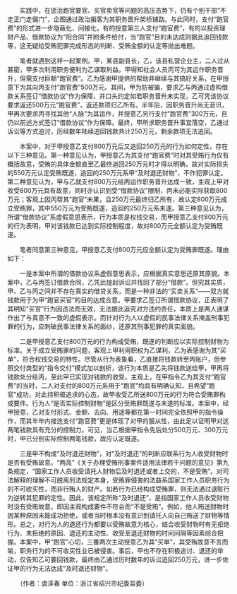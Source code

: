 　　实践中，在惩治跑官要官、买官卖官等问题的高压态势下，仍有个别干部“不走正门走偏门”，企图通过政治掮客为其职务晋升架桥铺路。与此同时，支付“跑官费”的形式进一步隐蔽化、间接化，有的授意第三人支付“跑官费”，有的以投资理财产品、借款协议为“阳合同”并附条件给付，当“跑官”目的未达成则据此追回钱款等，这无疑给受贿犯罪完成形态的判断、受贿金额的认定等抛出难题。

　　笔者就遇到这样一起案例。甲，某县副县长，乙，该县私营企业主，二人过从甚密，甲多次利用职务便利为乙谋取利益。甲得知社会人员丙可为其运作职务晋升，但需支付巨额“跑官费”。乙为感谢甲提供的帮助并继续与其搞好关系，在甲授意下为其向丙支付“跑官费”500万元。其间，甲为防被骗，要求乙与丙通过虚构借款关系签订“借款协议”作为保障，并口头约定如若职务晋升未实现，乙可凭该协议要求返还500万元“跑官费”，返还款项归乙所有。半年后，因职务晋升尚无音讯，甲再次要求丙寻找其他“人脉”为其运作，并授意乙另行支付“跑官费”300万元，且仍以前述方式签订“借款协议”作为保障。最终，甲所求职务晋升事宜落空，乙通过诉讼等方式追讨，历经数年陆续追回钱款共计250万元，剩余款项无法追回。

　　本案中，对于甲授意乙支付800万元后又追回250万元的行为如何定性，存在以下三种意见。第一种意见认为，甲授意乙为其支付“跑官费”时对其受贿行为仅有概括故意，受贿的具体金额直至乙最终追回250万元时才得以明确，故对实际损失的550万元认定受贿既遂，追回的250万元系甲“及时退还财物”，不作犯罪认定。第二种意见认为，甲与乙就支付800万元给丙运作职务晋升达成一致，主观上甲对收受800万元具有故意，同时亦认识到受“借款协议”限制，丙未必能实际获取800万元；客观上因丙帮其“跑官”未果，且250万元最终归乙所有，故认定800万元成立受贿罪，其中550万元为受贿既遂，追回的250万元系未遂。第三种意见认为，所谓“借款协议”系虚假意思表示，行为本质是权钱交易，而甲授意乙支付800万元的行为表明，甲对该钱款已达到实际控制程度，故对800万元全额认定为受贿既遂。

　　笔者同意第三种意见，甲授意乙支付800万元应全额认定为受贿罪既遂。理由如下：

　　一是本案中所谓的借款协议系虚假意思表示，应根据真实意思还原其原貌。本案中，乙与丙签订借款合同，乙凭此提起诉讼并找回了部分“借款”。但究其实质，甲、乙与丙之间并不存在真实的借贷关系，而是一种非法的“买卖关系”——双方就钱款用于为甲“跑官买官”的目的达成合意。甲要求乙签订所谓借款协议，正表明了其明知“买官”行为因违法而无效，无法据此追究对方违约责任，本质上是两人通谋作出了与真意不一致的虚假表示。而针对行为人以虚假的民事法律关系掩盖刑事犯罪的行为，应刺破民事法律关系的面纱，还原其刑事犯罪的真实面貌。

　　二是甲授意乙支付800万元的行为构成受贿，既遂的判断应以实际控制财物为标准。关于成立受贿罪的问题，客观上甲利用职权为乙谋利，乙为表感谢为其“买单”，符合权钱交易的特性。尽管从行为表象看，乙直接将钱款转至丙账户，但参照交付类型的“指令交付”模式加以剖析，该行为本质是乙先将钱款送给甲，甲再将钱款处分给丙，至此甲已实现对钱款的收受。主观上，在甲指令乙为其支付“跑官费”的当时，二人对支付的800万元系用于“跑官”均具有明确认知，且希望“跑官”成功，对此持积极追求的心态，故甲收受乙所送800万元的行为符合受贿罪构成要件。行为人“是否实际控制财物”是区分受贿罪既遂与未遂的标准。本案中，经甲授意，乙对支付形式、金额、去向、用途等都在第一时间完全依照甲的指令操作，而其半年内接连支付“跑官费”更是体现了对甲的服从性，由此足以证明甲对这两笔钱款具有充分的控制力。可见，当乙根据甲指令先后处分500万元、300万元时，甲已分别实际控制两笔钱款，故应认定既遂。

　　三是甲不构成“及时退还财物”，对“及时退还”的判断应联系行为人收受财物时是否有受贿故意。“两高”《关于办理受贿刑事案件适用法律若干问题的意见》第九条规定，“国家工作人员收受请托人财物后及时退还或者上交的，不是受贿”。对司法解释的理解不可脱离刑法规定本身，受贿罪侵害的法益系国家工作人员职务行为的不可收买性，而非行贿人的财产。如若行为已经构成受贿罪，则无法通过退赃行为逆转其犯罪的定性。因此，该规定所称“及时退还”，是指国家工作人员收受财物时没有受贿故意，即因主观构成要件不符合而“不是受贿”。例如，他人贿送财物时因某种原因未能成功拒绝，或者当时根本没有意识到请托人向自己贿送了财物等情形。总之，对行为人的退还行为都要以受贿故意为核心，结合收受财物时有无拒绝行为、未拒绝的原因、退还的主动性、收受至退还财物的时间间隔等因素综合把握。本案中，甲“跑官”心切，三番两次主动授意乙为其“买单”，其受贿故意不言而喻，职务行为的不可收买性业已被侵害。事后，甲也不存在积极追讨、退还的举动，仅告知乙可要回钱款，最终由乙通过历时数年的诉讼追回250万元，进一步佐证甲的行为无法达成“及时退还财物”。

　　（作者：虞泽春 单位：浙江省绍兴市纪委监委）